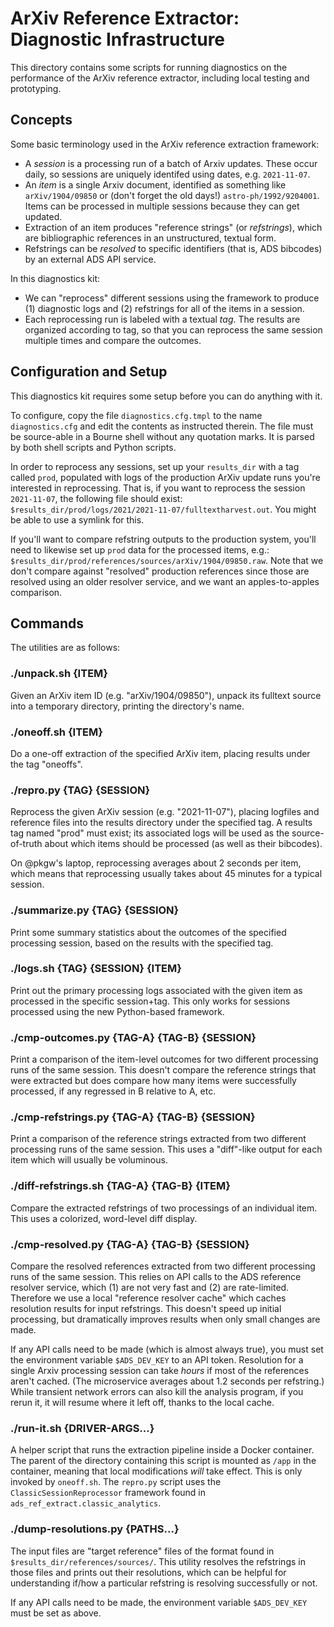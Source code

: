 # ArXiv Reference Extractor: Diagnostic Infrastructure

This directory contains some scripts for running diagnostics on the performance
of the ArXiv reference extractor, including local testing and prototyping.


## Concepts

Some basic terminology used in the ArXiv reference extraction framework:

- A *session* is a processing run of a batch of Arxiv updates. These occur daily,
  so sessions are uniquely identifed using dates, e.g. `2021-11-07`.
- An *item* is a single Arxiv document, identified as something like
  `arXiv/1904/09850` or (don't forget the old days!) `astro-ph/1992/9204001`.
  Items can be processed in multiple sessions because they can get updated.
- Extraction of an item produces "reference strings" (or *refstrings*), which
  are bibliographic references in an unstructured, textual form.
- Refstrings can be *resolved* to specific identifiers (that is, ADS bibcodes)
  by an external ADS API service.

In this diagnostics kit:

- We can "reprocess" different sessions using the framework to produce (1)
  diagnostic logs and (2) refstrings for all of the items in a session.
- Each reprocessing run is labeled with a textual *tag*. The results are
  organized according to tag, so that you can reprocess the same session multiple
  times and compare the outcomes.


## Configuration and Setup

This diagnostics kit requires some setup before you can do anything with it.

To configure, copy the file `diagnostics.cfg.tmpl` to the name `diagnostics.cfg`
and edit the contents as instructed therein. The file must be source-able in a
Bourne shell without any quotation marks. It is parsed by both shell scripts and
Python scripts.

In order to reprocess any sessions, set up your `results_dir` with a tag called
`prod`, populated with logs of the production ArXiv update runs you're
interested in reprocessing. That is, if you want to reprocess the session
`2021-11-07`, the following file should exist:
`$results_dir/prod/logs/2021/2021-11-07/fulltextharvest.out`. You might be able
to use a symlink for this.

If you'll want to compare refstring outputs to the production system, you'll
need to likewise set up `prod` data for the processed items, e.g.:
`$results_dir/prod/references/sources/arXiv/1904/09850.raw`. Note that we don't
compare against "resolved" production references since those are resolved using
an older resolver service, and we want an apples-to-apples comparison.


## Commands

The utilities are as follows:

### ./unpack.sh {ITEM}

Given an ArXiv item ID (e.g. "arXiv/1904/09850"), unpack its fulltext source
into a temporary directory, printing the directory's name.

### ./oneoff.sh {ITEM}

Do a one-off extraction of the specified ArXiv item, placing results under the
tag "oneoffs".

### ./repro.py {TAG} {SESSION}

Reprocess the given ArXiv session (e.g. "2021-11-07"), placing logfiles and
reference files into the results directory under the specified tag. A results
tag named "prod" must exist; its associated logs will be used as the
source-of-truth about which items should be processed (as well as their
bibcodes).

On @pkgw's laptop, reprocessing averages about 2 seconds per item, which means
that reprocessing usually takes about 45 minutes for a typical session.

### ./summarize.py {TAG} {SESSION}

Print some summary statistics about the outcomes of the specified processing
session, based on the results with the specified tag.

### ./logs.sh {TAG} {SESSION} {ITEM}

Print out the primary processing logs associated with the given item as
processed in the specific session+tag. This only works for sessions processed
using the new Python-based framework.

### ./cmp-outcomes.py {TAG-A} {TAG-B} {SESSION}

Print a comparison of the item-level outcomes for two different processing runs
of the same session. This doesn't compare the reference strings that were
extracted but does compare how many items were successfully processed, if any
regressed in B relative to A, etc.

### ./cmp-refstrings.py {TAG-A} {TAG-B} {SESSION}

Print a comparison of the reference strings extracted from two different
processing runs of the same session. This uses a "diff"-like output for each
item which will usually be voluminous.

### ./diff-refstrings.sh {TAG-A} {TAG-B} {ITEM}

Compare the extracted refstrings of two processings of an individual item. This
uses a colorized, word-level diff display.

### ./cmp-resolved.py {TAG-A} {TAG-B} {SESSION}

Compare the resolved references extracted from two different processing runs of
the same session. This relies on API calls to the ADS reference resolver
service, which (1) are not very fast and (2) are rate-limited. Therefore we use
a local "reference resolver cache" which caches resolution results for input
refstrings. This doesn't speed up initial processing, but dramatically improves
results when only small changes are made.

If any API calls need to be made (which is almost always true), you must set the
environment variable `$ADS_DEV_KEY` to an API token. Resolution for a single
Arxiv processing session can take *hours* if most of the references aren't
cached. (The microservice averages about 1.2 seconds per refstring.) While
transient network errors can also kill the analysis program, if you rerun it, it
will resume where it left off, thanks to the local cache.

### ./run-it.sh {DRIVER-ARGS...}

A helper script that runs the extraction pipeline inside a Docker container. The
parent of the directory containing this script is mounted as `/app` in the
container, meaning that local modifications *will* take effect. This is only
invoked by `oneoff.sh`. The `repro.py` script uses the
`ClassicSessionReprocessor` framework found in
`ads_ref_extract.classic_analytics`.

### ./dump-resolutions.py {PATHS...}

The input files are "target reference" files of the format found in
`$results_dir/references/sources/`. This utility resolves the refstrings in
those files and prints out their resolutions, which can be helpful for
understanding if/how a particular refstring is resolving successfully or not.

If any API calls need to be made, the environment variable `$ADS_DEV_KEY` must
be set as above.